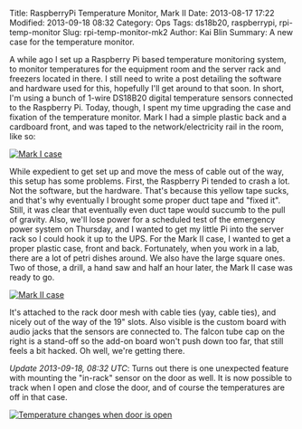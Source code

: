 Title: RaspberryPi Temperature Monitor, Mark II
Date: 2013-08-17 17:22
Modified: 2013-09-18 08:32
Category: Ops
Tags: ds18b20, raspberrypi, rpi-temp-monitor
Slug: rpi-temp-monitor-mk2
Author: Kai Blin
Summary: A new case for the temperature monitor.

A while ago I set up a Raspberry Pi based temperature monitoring system, to
monitor temperatures for the equipment room and the server rack and freezers
located in there. I still need to write a post detailing the software and
hardware used for this, hopefully I'll get around to that soon. In short, I'm
using a bunch of 1-wire DS18B20 digital temperature sensors connected to the
Raspberry Pi. Today, though, I spent my time upgrading the case and fixation of
the temperature monitor.
Mark I had a simple plastic back and a cardboard front, and was taped to the
network/electricity rail in the room, like so:

[![Mark I case]({filename}/images/thumbs/rpi_temp_monitor_mk1.jpg)](http://www.imagemagick.org/script/convert.php)

While expedient to get set up and move the mess of cable out of the way, this
setup has some problems. First, the Raspberry Pi tended to crash a lot. Not the
software, but the hardware. That's because this yellow tape sucks, and that's
why eventually I brought some proper duct tape and "fixed it". Still, it was
clear that eventually even duct tape would succumb to the pull of gravity. Also,
we'll lose power for a scheduled test of the emergency power system on Thursday,
and I wanted to get my little Pi into the server rack so I could hook it up to
the UPS.
For the Mark II case, I wanted to get a proper plastic case, front and back.
Fortunately, when you work in a lab, there are a lot of petri dishes around. We
also have the large square ones. Two of those, a drill, a hand saw and half an
hour later, the Mark II case was ready to go.

[![Mark II case]({filename}/images/thumbs/rpi_temp_monitor_mk2.jpg)]({filename}/images/rpi_temp_monitor_mk2.jpg)

It's attached to the rack door mesh with cable ties (yay, cable ties), and
nicely out of the way of the 19" slots. Also visible is the custom board with
audio jacks that the sensors are connected to. The falcon tube cap on the right
is a stand-off so the add-on board won't push down too far, that still feels a
bit hacked. Oh well, we're getting there.

*Update 2013-09-18, 08:32 UTC*: Turns out there is one unexpected feature with
mounting the "in-rack" sensor on the door as well. It is now possible to track
when I open and close the door, and of course the temperatures are off in that
case.

[![Temperature changes when door is open]({filename}/images/thumbs/sensor_in_door.png)]({filename}/images/sensor_in_door.png)

